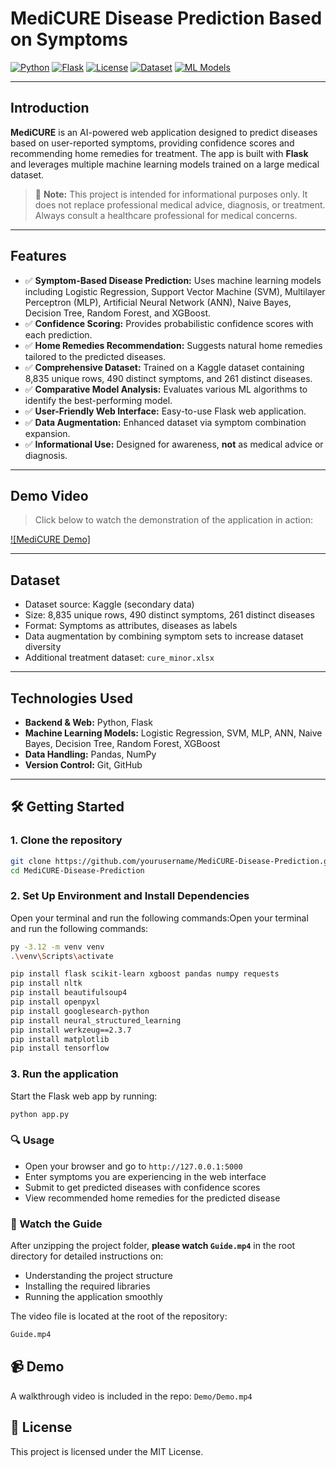 # MediCURE Disease Prediction Based on Symptoms

[![Python](https://img.shields.io/badge/Python-3.8+-blue.svg?style=flat&logo=python)](https://www.python.org)
[![Flask](https://img.shields.io/badge/Flask-1.1.2-lightgrey.svg?style=flat&logo=flask)](https://flask.palletsprojects.com/)
[![License](https://img.shields.io/badge/License-MIT-green.svg)](https://opensource.org/licenses/MIT)
[![Dataset](https://img.shields.io/badge/Dataset-Kaggle%20Medical%20Data-orange.svg?style=flat)](https://www.kaggle.com)
[![ML Models](https://img.shields.io/badge/ML%20Models-LogReg%20%7C%20SVM%20%7C%20ANN%20%7C%20XGBoost-brightgreen.svg)]()

---

## Introduction

**MediCURE** is an AI-powered web application designed to predict diseases based on user-reported symptoms, providing confidence scores and recommending home remedies for treatment. The app is built with **Flask** and leverages multiple machine learning models trained on a large medical dataset.



> 🚨 **Note:** This project is intended for informational purposes only. It does not replace professional medical advice, diagnosis, or treatment. Always consult a healthcare professional for medical concerns.

---

## Features

- ✅ **Symptom-Based Disease Prediction:** Uses machine learning models including Logistic Regression, Support Vector Machine (SVM), Multilayer Perceptron (MLP), Artificial Neural Network (ANN), Naive Bayes, Decision Tree, Random Forest, and XGBoost.
- ✅ **Confidence Scoring:** Provides probabilistic confidence scores with each prediction.
- ✅ **Home Remedies Recommendation:** Suggests natural home remedies tailored to the predicted diseases.
- ✅ **Comprehensive Dataset:** Trained on a Kaggle dataset containing 8,835 unique rows, 490 distinct symptoms, and 261 distinct diseases.
- ✅ **Comparative Model Analysis:** Evaluates various ML algorithms to identify the best-performing model.
- ✅ **User-Friendly Web Interface:** Easy-to-use Flask web application.
- ✅ **Data Augmentation:** Enhanced dataset via symptom combination expansion.
- ✅ **Informational Use:** Designed for awareness, **not** as medical advice or diagnosis.

---

## Demo Video

> Click below to watch the demonstration of the application in action:

[![MediCURE Demo]](https://github.com/Mobeen-01/Symptom-Based-Disease-Detection/blob/main/Demo/Demo.mp4)


---

## Dataset

- Dataset source: Kaggle (secondary data)
- Size: 8,835 unique rows, 490 distinct symptoms, 261 distinct diseases
- Format: Symptoms as attributes, diseases as labels
- Data augmentation by combining symptom sets to increase dataset diversity
- Additional treatment dataset: `cure_minor.xlsx`

---

## Technologies Used

- **Backend & Web:** Python, Flask
- **Machine Learning Models:** Logistic Regression, SVM, MLP, ANN, Naive Bayes, Decision Tree, Random Forest, XGBoost
- **Data Handling:** Pandas, NumPy
- **Version Control:** Git, GitHub

---


## 🛠️ Getting Started

### 1. Clone the repository

```bash
git clone https://github.com/yourusername/MediCURE-Disease-Prediction.git
cd MediCURE-Disease-Prediction
```

### 2.  Set Up Environment and Install Dependencies

Open your terminal and run the following commands:Open your terminal and run the following commands:

```bash
py -3.12 -m venv venv
.\venv\Scripts\activate

pip install flask scikit-learn xgboost pandas numpy requests 
pip install nltk
pip install beautifulsoup4
pip install openpyxl
pip install googlesearch-python
pip install neural_structured_learning
pip install werkzeug==2.3.7
pip install matplotlib
pip install tensorflow
```

### 3. Run the application

Start the Flask web app by running:

```bash
python app.py
```

### 🔍 Usage

- Open your browser and go to `http://127.0.0.1:5000`
- Enter symptoms you are experiencing in the web interface
- Submit to get predicted diseases with confidence scores
- View recommended home remedies for the predicted disease

### 📼 Watch the Guide

After unzipping the project folder, **please watch `Guide.mp4`** in the root directory for detailed instructions on:

- Understanding the project structure  
- Installing the required libraries  
- Running the application smoothly

The video file is located at the root of the repository:

```bash
Guide.mp4

```
## 📹 Demo

A walkthrough video is included in the repo: `Demo/Demo.mp4`



## 📜 License

This project is licensed under the MIT License.


